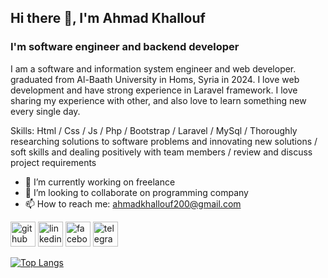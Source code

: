 ## Hi there 👋, I'm Ahmad Khallouf
### I'm software engineer and backend developer
I am a software and information system engineer and web developer. graduated from Al-Baath University in Homs, Syria in 2024. I love web development and have strong experience in Laravel framework. I love sharing my experience with other, and also love to learn something new every single day.

Skills: Html / Css / Js / Php / Bootstrap / Laravel / MySql / Thoroughly researching solutions to software problems and innovating new solutions /  soft skills and dealing positively with team members / review and discuss project requirements

- 🔭 I’m currently working on freelance 
- 👯 I’m looking to collaborate on programming company 
- 📫 How to reach me: ahmadkhallouf200@gmail.com 


[<img src='https://cdn.jsdelivr.net/npm/simple-icons@3.0.1/icons/github.svg' alt='github' height='40'>](https://github.com/AhmadKhallouf)  [<img src='https://cdn.jsdelivr.net/npm/simple-icons@3.0.1/icons/linkedin.svg' alt='linkedin' height='40'>](https://www.linkedin.com/in/ahmad-khallouf-6927a6325/)  [<img src='https://cdn.jsdelivr.net/npm/simple-icons@3.0.1/icons/facebook.svg' alt='facebook' height='40'>](https://www.facebook.com/ahmad.khaloof.35)  [<img src='https://cdn.jsdelivr.net/npm/simple-icons@3.0.1/icons/telegram.svg' alt='telegram' height='40'>](@AhmadKh200)  

[![Top Langs](https://github-readme-stats.vercel.app/api/top-langs/?username=AhmadKhallouf)](https://github.com/anuraghazra/github-readme-stats)


